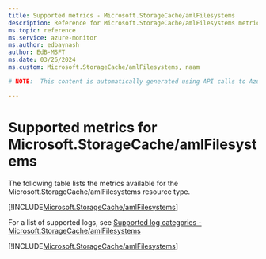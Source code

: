 ```yaml
---
title: Supported metrics - Microsoft.StorageCache/amlFilesystems
description: Reference for Microsoft.StorageCache/amlFilesystems metrics in Azure Monitor.
ms.topic: reference
ms.service: azure-monitor
ms.author: edbaynash
author: EdB-MSFT
ms.date: 03/26/2024
ms.custom: Microsoft.StorageCache/amlFilesystems, naam

# NOTE:  This content is automatically generated using API calls to Azure. Any edits made on these files will be overwritten in the next run of the script. 

---
```


  
# Supported metrics for Microsoft.StorageCache/amlFilesystems
  
The following table lists the metrics available for the Microsoft.StorageCache/amlFilesystems resource type.  
  
  
[!INCLUDE[Microsoft.StorageCache/amlFilesystems](./includes/metrics-headings-include.md)]  
  
  
  
For a list of supported logs, see [Supported log categories - Microsoft.StorageCache/amlFilesystems](../supported-logs/microsoft-storagecache-amlfilesystems-logs.md)  
  
 

[!INCLUDE[Microsoft.StorageCache/amlFilesystems](./includes/microsoft-storagecache-amlfilesystems-metrics-include.md)]
